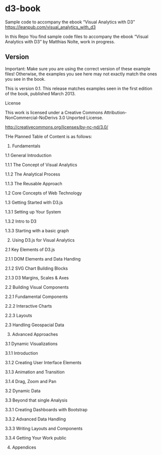 # d3-book
Sample code to accompany the ebook “Visual Analytics with D3” https://leanpub.com/visual_analytics_with_d3

In this Repo You find sample code files to accompany the ebook “Visual Analytics with D3” by Matthias Nolte, work in progress.

## Version

Important: Make sure you are using the correct version of these example files! Otherwise, the examples you see here may not exactly match the ones you see in the book.

This is version 0.1. This release matches examples seen in the first edition of the book, published March 2013.

License

This work is licensed under a Creative Commons Attribution-NonCommercial-NoDerivs 3.0 Unported License.

http://creativecommons.org/licenses/by-nc-nd/3.0/

THe Planned Table of Content is as follows:


1. Fundamentals

1.1 General Introduction

1.1.1 The Concept of Visual Analytics

1.1.2 The Analytical Process

1.1.3 The Reusable Approach

1.2 Core Concepts of Web Technology

1.3 Getting Started with D3.js

1.3.1 Setting up Your System

1.3.2 Intro to D3

1.3.3 Starting with a basic graph

2. Using D3.js for Visual Analytics

2.1 Key Elements of D3.js

2.1.1 DOM Elements and Data Handing

2.1.2 SVG Chart Building Blocks

2.1.3 D3 Margins, Scales & Axes

2.2 Building Visual Components

2.2.1 Fundamental Components

2.2.2 Interactive Charts

2.2.3 Layouts

2.3 Handling Geospacial Data

3. Advanced Approaches

3.1 Dynamic Visualizations

3.1.1 Introduction

3.1.2 Creating User Interface Elements

3.1.3 Animation and Transition

3.1.4 Drag, Zoom and Pan

3.2 Dynamic Data

3.3 Beyond that single Analysis

3.3.1 Creating Dashboards with Bootstrap

3.3.2 Advanced Data Handling

3.3.3 Writing Layouts and Components

3.3.4 Getting Your Work public

4. Appendices
